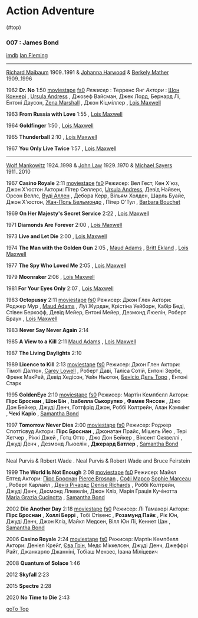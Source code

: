# Action Adventure

(#top)
 
### 007 : James Bond

[imdb](https://www.imdb.com/list/ls092740388/)
[Ian Fleming](https://www.imdb.com/name/nm0001220/)

---

[Richard Maibaum](https://www.imdb.com/name/nm0537363/) 1909..1991
& [Johanna Harwood](https://www.imdb.com/name/nm0367820/) 
& [Berkely Mather](https://www.imdb.com/name/nm0558435/) 1909..1996

1962 **Dr. No** 1:50
[moviestape](http://moviestape.net/katalog_filmiv/bojovyky/660-dzhejms-bond-doktor-nou.html)
[fs0](http://fs0.moviestape.net/stream.php?name=films/Dr.No.mp4)
_Режисер_ : Терренс Янг
_Актори_ : [Шон Коннері](http://moviestape.net/persons/595-shon-konneri.html) , [Ursula Andress](https://www.imdb.com/name/nm0000266/) , Джозеф Вайсман, Джек Лорд, Бернард Лі, Ентоні Даусон, [Zena Marshall](https://www.imdb.com/name/nm0551243/) , Джон Кіцміллер 
, [Lois Maxwell](https://www.imdb.com/name/nm0561755/)

1963 **From Russia with Love** 1:55
, [Lois Maxwell](https://www.imdb.com/name/nm0561755/)

1964 **Goldfinger** 1:50
, [Lois Maxwell](https://www.imdb.com/name/nm0561755/)

1965 **Thunderball** 2:10
, [Lois Maxwell](https://www.imdb.com/name/nm0561755/)

1967 **You Only Live Twice** 1:57
, [Lois Maxwell](https://www.imdb.com/name/nm0561755/)

---

[Wolf Mankowitz](https://www.imdb.com/name/nm0542554/) 1924..1998
& [John Law](https://www.imdb.com/name/nm0492339/) 1929..1970
& [Michael Sayers](https://www.imdb.com/name/nm0768476/) 1911..2010

1967 **Casino Royale** 2:11
[moviestape](http://moviestape.net/katalog_filmiv/komedija/345-dzhejms-bond-kazyno-rojal.html)
[fs0](http://fs0.moviestape.net/stream.php?name=films/Casino.Royale.mp4)
Режисер: Вел Гест, Кен Х'юз, Джон Х'юстон
Актори: Пітер Селлерс, [Ursula Andress](https://www.imdb.com/name/nm0000266/), Девід Найвен, Орсон Веллс, [Вуді Аллен](http://moviestape.net/persons/3075-vud-allen.html) , Дебора Керр, Вільям Холден, Шарль Буайе, Джон Х'юстон, [Жан-Поль Бельмондо](http://moviestape.net/persons/1761-zhan-pol-belmondo.html) , Пітер О'Тул , [Barbara Bouchet](https://www.imdb.com/name/nm0099054/)

1969 **On Her Majesty's Secret Service** 2:22
, [Lois Maxwell](https://www.imdb.com/name/nm0561755/)

1971 **Diamonds Are Forever** 2:00
, [Lois Maxwell](https://www.imdb.com/name/nm0561755/)

1973 **Live and Let Die** 2:00
, [Lois Maxwell](https://www.imdb.com/name/nm0561755/)

1974 **The Man with the Golden Gun** 2:05
, [Maud Adams](https://www.imdb.com/name/nm0000726/)
, [Britt Ekland](https://www.imdb.com/name/nm0001180/)
, [Lois Maxwell](https://www.imdb.com/name/nm0561755/)

1977 **The Spy Who Loved Me** 2:05
, [Lois Maxwell](https://www.imdb.com/name/nm0561755/)

1979 **Moonraker** 2:06
, [Lois Maxwell](https://www.imdb.com/name/nm0561755/)

1981 **For Your Eyes Only** 2:07
, [Lois Maxwell](https://www.imdb.com/name/nm0561755/)

1983 **Octopussy** 2:11
[moviestape](http://moviestape.net/katalog_filmiv/bojovyky/1699-dzhejms-bond-vosmynizhka.html)
[fs0](http://fs0.moviestape.net/stream.php?name=films/Octopussy.mp4)
Режисер: Джон Глен
Актори: Роджер Мур , [Maud Adams](https://www.imdb.com/name/nm0000726/) , Луї Журдан, Крістіна Уейборн, Кабір Беді, Стівен Беркофф, Девід Мейер, Ентоні Мейер, Дезмонд Люелін, Роберт Браун 
, [Lois Maxwell](https://www.imdb.com/name/nm0561755/)

1983 **Never Say Never Again** 2:14

1985 **A View to a Kill** 2:11
[Maud Adams](https://www.imdb.com/name/nm0000726/)
, [Lois Maxwell](https://www.imdb.com/name/nm0561755/)

1987 **The Living Daylights** 2:10

1989 **Licence to Kill** 2:13
[moviestape](http://moviestape.net/katalog_filmiv/bojovyky/1697-dzhejms-bond-liicenzija-na-vbyvstvo.html)
[fs0](http://fs0.moviestape.net/stream.php?name=films/License.to.Kill.mp4)
Режисер: Джон Глен
Актори: Тімоті Далтон, [Carey Lowell](https://www.imdb.com/name/nm0000508/) , Роберт Даві, Таліса Сотій, Ентоні Зербе, Френк МакРей, Девід Хедісон, Уейн Ньютон, [Бенісіо Дель Торо](http://moviestape.net/persons/1465-benisio-del-toro.html) , Ентоні Старк 
 
1995 **GoldenEye** 2:10
[moviestape](http://moviestape.net/katalog_filmiv/bojovyky/1693-dzhejms-bond-zolote-oko.html)
[fs0](http://fs0.moviestape.net/stream.php?name=films/GoldenEye.mp4)
Режисер: Мартін Кемпбелл
Актори: **Пірс Броснан** , **Шон Бін** , **Ізабелла Ськорупко** , **Фамке Янссен** , Джо Дон Бейкер, Джуді Денч, Готтфрід Джон, Роббі Колтрейн, Алан Каммінг , **Чекі Каріо** , [Samantha Bond](https://www.imdb.com/name/nm0094039/)


1997 **Tomorrow Never Dies** 2:00
[moviestape](http://moviestape.net/katalog_filmiv/bojovyky/1706-dzhejms-bond-zavtra-ne-pomre-nikoly.html)
[fs0](http://fs0.moviestape.net/stream.php?name=films/Tomorrow.Never.Dies.mp4)
Режисер: Роджер Споттісвуд
Актори: **Пірс Броснан** , Джонатан Прайс, Мішель Йео , Тері Хетчер , Ріккі Джей , Готц Отто , Джо Дон Бейкер , Вінсент Скявеллі , Джуді Денч , Дезмонд Льюелін , **Джерард Батлер** , [Samantha Bond](https://www.imdb.com/name/nm0094039/)

---

Neal Purvis & Robert Wade . Neal Purvis & Robert Wade and Bruce Feirstein

1999 **The World Is Not Enough** 2:08
[moviestape](http://moviestape.net/katalog_filmiv/bojovyky/5283-i-cilogo-svitu-malo.html)
[fs0](http://fs0.moviestape.net/stream.php?name=films/The.World.Is.Not.Enough.mp4)
Режисер: Майкл Ептед
Актори: [Пірс Броснан](http://moviestape.net/persons/7082-pierce-brosnan.html) [Pierce Brosnan](https://www.imdb.com/name/nm0000112/) , [Софі Марсо](http://moviestape.net/persons/5846-sophie-marceau.html) [Sophie Marceau](https://www.imdb.com/name/nm0000521/) , Роберт Карлайл , [Деніз Річардс](http://moviestape.net/persons/5417-denise-richards.html) [Denise Richards](https://www.imdb.com/name/nm0000612/) , Роббі Колтрейн, Джуді Денч, Десмонд Ллевелін, Джон Кліз, Марія Грація Кучінотта [Maria Grazia Cucinotta](https://www.imdb.com/name/nm0002029/) , [Samantha Bond](https://www.imdb.com/name/nm0094039/)

2002 **Die Another Day** 2:18
[moviestape](http://moviestape.net/katalog_filmiv/bojovyky/5284-pomry-ale-ne-zaraz.html)
[fs0](http://fs0.moviestape.net/stream.php?name=films/Die.Another.Day.mp4)
Режисер: Лі Тамахорі
Актори: **Пірс Броснан** , **Холлі Беррі** , Тобі Стівенс , **Розамунд Пайк** , Рік Юн, Джуді Денч, Джон Кліз, Майкл Медсен, Вілл Юн Лі, Кеннет Цан , [Samantha Bond](https://www.imdb.com/name/nm0094039/)

2006 **Casino Royale** 2:24
[moviestape](http://moviestape.net/katalog_filmiv/bojovyky/1665-kazyno-rojal.html)
[fs0](http://fs0.moviestape.net/stream.php?name=films/Casino.Royale.2006.mp4)
Режисер: Мартін Кемпбелл
Актори: Деніел Крейґ, [Єва Ґрін](http://moviestape.net/persons/1902-jeva-grin.html), Медс Міккелсен, Джуді Денч, Джеффрі Райт, Джанкарло Джанніні, Тобіаш Мензес, Івана Міліцевич 

2008 **Quantum of Solace** 1:46

2012 **Skyfall** 2:23

2015 **Spectre** 2:28

2020 **No Time to Die** 2:43

[goTo Top](#top)
